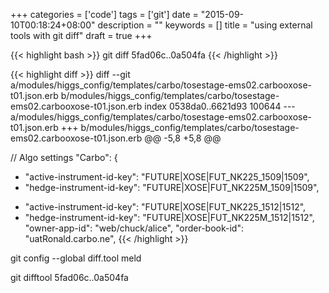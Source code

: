+++
categories = ['code']
tags = ['git']
date = "2015-09-10T00:18:24+08:00"
description = ""
keywords = []
title = "using external tools with git diff"
draft = true
+++

{{< highlight bash >}}
git diff 5fad06c..0a504fa
{{< /highlight >}}

{{< highlight diff >}}
diff --git a/modules/higgs_config/templates/carbo/tosestage-ems02.carbooxose-t01.json.erb b/modules/higgs_config/templates/carbo/tosestage-ems02.carbooxose-t01.json.erb
index 0538da0..6621d93 100644
--- a/modules/higgs_config/templates/carbo/tosestage-ems02.carbooxose-t01.json.erb
+++ b/modules/higgs_config/templates/carbo/tosestage-ems02.carbooxose-t01.json.erb
@@ -5,8 +5,8 @@
 
   // Algo settings
   "Carbo": {
-    "active-instrument-id-key": "FUTURE|XOSE|FUT_NK225_1509|1509",
-    "hedge-instrument-id-key": "FUTURE|XOSE|FUT_NK225M_1509|1509",
+    "active-instrument-id-key": "FUTURE|XOSE|FUT_NK225_1512|1512",
+    "hedge-instrument-id-key": "FUTURE|XOSE|FUT_NK225M_1512|1512",
     "owner-app-id": "web/chuck/alice",
     "order-book-id": "uatRonald.carbo.ne",
{{< /highlight >}}

git config --global diff.tool meld

git difftool 5fad06c..0a504fa

